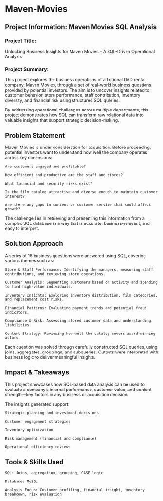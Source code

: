 # Maven-Movies

## Project Information: Maven Movies SQL Analysis

### Project Title:
Unlocking Business Insights for Maven Movies – A SQL-Driven Operational Analysis

### Project Summary:
This project explores the business operations of a fictional DVD rental company, Maven Movies, through a set of real-world business questions provided by potential investors. The aim is to uncover insights related to customer behavior, store performance, staff contribution, inventory diversity, and financial risk using structured SQL queries.

By addressing operational challenges across multiple departments, this project demonstrates how SQL can transform raw relational data into valuable insights that support strategic decision-making.


## Problem Statement

Maven Movies is under consideration for acquisition. Before proceeding, potential investors want to understand how well the company operates across key dimensions:

    Are customers engaged and profitable?

    How efficient and productive are the staff and stores?

    What financial and security risks exist?

    Is the film catalog attractive and diverse enough to maintain customer interest?

    Are there any gaps in content or customer service that could affect growth?

The challenge lies in retrieving and presenting this information from a complex SQL database in a way that is accurate, business-relevant, and easy to interpret.


## Solution Approach

A series of 16 business questions were answered using SQL, covering various themes such as:

    Store & Staff Performance: Identifying the managers, measuring staff contributions, and reviewing store operations.

    Customer Analysis: Segmenting customers based on activity and spending to find high-value individuals.

    Inventory Insights: Exploring inventory distribution, film categories, and replacement cost risks.

    Financial Patterns: Evaluating payment trends and potential fraud indicators.

    Compliance & Risk: Assessing stored customer data and understanding liabilities.

    Content Strategy: Reviewing how well the catalog covers award-winning actors.

Each question was solved through carefully constructed SQL queries, using joins, aggregates, groupings, and subqueries. Outputs were interpreted with business logic to deliver meaningful insights.


## Impact & Takeaways

This project showcases how SQL-based data analysis can be used to evaluate a company’s internal performance, customer value, and content strength—key factors in any business or acquisition decision.

The insights generated support:

    Strategic planning and investment decisions

    Customer engagement strategies

    Inventory optimization

    Risk management (financial and compliance)

    Operational efficiency reviews

## Tools & Skills Used

    SQL: Joins, aggregation, grouping, CASE logic

    Database: MySQL

    Analysis Focus: Customer profiling, financial insight, inventory breakdown, risk evaluation
